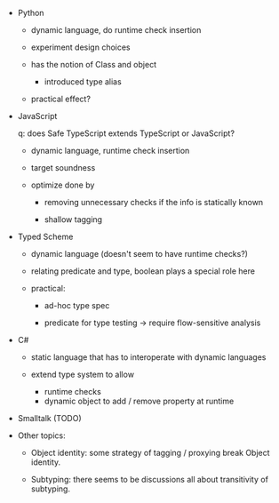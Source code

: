 - Python

    - dynamic language, do runtime check insertion

    - experiment design choices

    - has the notion of Class and object

        - introduced type alias

    - practical effect?

- JavaScript

    q: does Safe TypeScript extends TypeScript or JavaScript?

    - dynamic language, runtime check insertion

    - target soundness

    - optimize done by

        - removing unnecessary checks if the info is statically known

        - shallow tagging

- Typed Scheme

    - dynamic language (doesn't seem to have runtime checks?)

    - relating predicate and type, boolean plays a special role here

    - practical:

        - ad-hoc type spec

        - predicate for type testing -> require flow-sensitive analysis

- C#

    - static language that has to interoperate with dynamic languages

    - extend type system to allow

        - runtime checks
        - dynamic object to add / remove property at runtime

- Smalltalk (TODO)

- Other topics:

    - Object identity: some strategy of tagging / proxying break Object identity.

    - Subtyping: there seems to be discussions all about transitivity of subtyping.
